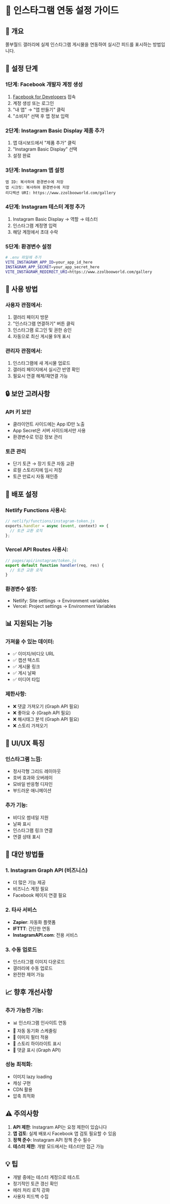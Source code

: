 # 📸 인스타그램 연동 설정 가이드

## 🎯 개요
쫄부월드 갤러리에 실제 인스타그램 게시물을 연동하여 실시간 피드를 표시하는 방법입니다.

## 🔧 설정 단계

### 1단계: Facebook 개발자 계정 생성
1. [Facebook for Developers](https://developers.facebook.com/) 접속
2. 계정 생성 또는 로그인
3. "내 앱" → "앱 만들기" 클릭
4. "소비자" 선택 후 앱 정보 입력

### 2단계: Instagram Basic Display 제품 추가
1. 앱 대시보드에서 "제품 추가" 클릭
2. "Instagram Basic Display" 선택
3. 설정 완료

### 3단계: Instagram 앱 설정
```
앱 ID: 복사하여 환경변수에 저장
앱 시크릿: 복사하여 환경변수에 저장
리디렉션 URI: https://www.zzolbooworld.com/gallery
```

### 4단계: Instagram 테스터 계정 추가
1. Instagram Basic Display → 역할 → 테스터
2. 인스타그램 계정명 입력
3. 해당 계정에서 초대 수락

### 5단계: 환경변수 설정
```bash
# .env 파일에 추가
VITE_INSTAGRAM_APP_ID=your_app_id_here
INSTAGRAM_APP_SECRET=your_app_secret_here
VITE_INSTAGRAM_REDIRECT_URI=https://www.zzolbooworld.com/gallery
```

## 📱 사용 방법

### 사용자 관점에서:
1. 갤러리 페이지 방문
2. "인스타그램 연결하기" 버튼 클릭
3. 인스타그램 로그인 및 권한 승인
4. 자동으로 최신 게시물 9개 표시

### 관리자 관점에서:
1. 인스타그램에 새 게시물 업로드
2. 갤러리 페이지에서 실시간 반영 확인
3. 필요시 연결 해제/재연결 가능

## 🔒 보안 고려사항

### API 키 보안
- 클라이언트 사이드에는 App ID만 노출
- App Secret은 서버 사이드에서만 사용
- 환경변수로 민감 정보 관리

### 토큰 관리
- 단기 토큰 → 장기 토큰 자동 교환
- 로컬 스토리지에 임시 저장
- 토큰 만료시 자동 재인증

## 🚀 배포 설정

### Netlify Functions 사용시:
```javascript
// netlify/functions/instagram-token.js
exports.handler = async (event, context) => {
  // 토큰 교환 로직
};
```

### Vercel API Routes 사용시:
```javascript
// pages/api/instagram/token.js
export default function handler(req, res) {
  // 토큰 교환 로직
}
```

### 환경변수 설정:
- Netlify: Site settings → Environment variables
- Vercel: Project settings → Environment Variables

## 📊 지원되는 기능

### 가져올 수 있는 데이터:
- ✅ 이미지/비디오 URL
- ✅ 캡션 텍스트
- ✅ 게시물 링크
- ✅ 게시 날짜
- ✅ 미디어 타입

### 제한사항:
- ❌ 댓글 가져오기 (Graph API 필요)
- ❌ 좋아요 수 (Graph API 필요)  
- ❌ 해시태그 분석 (Graph API 필요)
- ❌ 스토리 가져오기

## 🎨 UI/UX 특징

### 인스타그램 느낌:
- 정사각형 그리드 레이아웃
- 호버 효과와 오버레이
- 모바일 반응형 디자인
- 부드러운 애니메이션

### 추가 기능:
- 비디오 썸네일 지원
- 날짜 표시
- 인스타그램 링크 연결
- 연결 상태 표시

## 🔄 대안 방법들

### 1. Instagram Graph API (비즈니스)
- 더 많은 기능 제공
- 비즈니스 계정 필요
- Facebook 페이지 연결 필요

### 2. 타사 서비스
- **Zapier**: 자동화 플랫폼
- **IFTTT**: 간단한 연동
- **InstagramAPI.com**: 전용 서비스

### 3. 수동 업로드
- 인스타그램 이미지 다운로드
- 갤러리에 수동 업로드
- 완전한 제어 가능

## 📈 향후 개선사항

### 추가 가능한 기능:
- 📊 인스타그램 인사이트 연동
- 🔄 자동 동기화 스케줄링
- 🎨 이미지 필터 적용
- 📱 스토리 하이라이트 표시
- 💬 댓글 표시 (Graph API)

### 성능 최적화:
- 이미지 lazy loading
- 캐싱 구현
- CDN 활용
- 압축 최적화

## ⚠️ 주의사항

1. **API 제한**: Instagram API는 요청 제한이 있습니다
2. **앱 검토**: 실제 배포시 Facebook 앱 검토 필요할 수 있음
3. **정책 준수**: Instagram API 정책 준수 필수
4. **테스터 제한**: 개발 모드에서는 테스터만 접근 가능

## 💡 팁

- 개발 중에는 테스터 계정으로 테스트
- 정기적인 토큰 갱신 확인
- 에러 처리 로직 강화
- 사용자 피드백 수집
